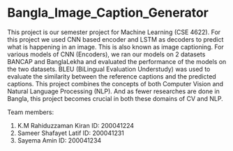 # Bangla_Image_Caption_Generator

This project is our semester project for Machine Learning (CSE 4622). For this project we used CNN based encoder and LSTM as decoders to predict what is happening in an image.
This is also known as image captioning. For various models of CNN (Encoders), we ran our models on 2 datasets BANCAP and BanglaLekha and evaluated the performance of the models on the two datasets. BLEU (BiLingual Evaluation Understudy) was used to evaluate the similarity between the reference captions and the predicted captions. This project combines the concepts of both Computer Vision and Natural Language Processing (NLP). And as fewer researches are done in Bangla, this project becomes crucial in both these domains of CV and NLP.

Team members:
1. K.M Rahiduzzaman Kiran ID: 200041224
2. Sameer Shafayet Latif ID: 200041231
3. Sayema Amin ID: 200041234
